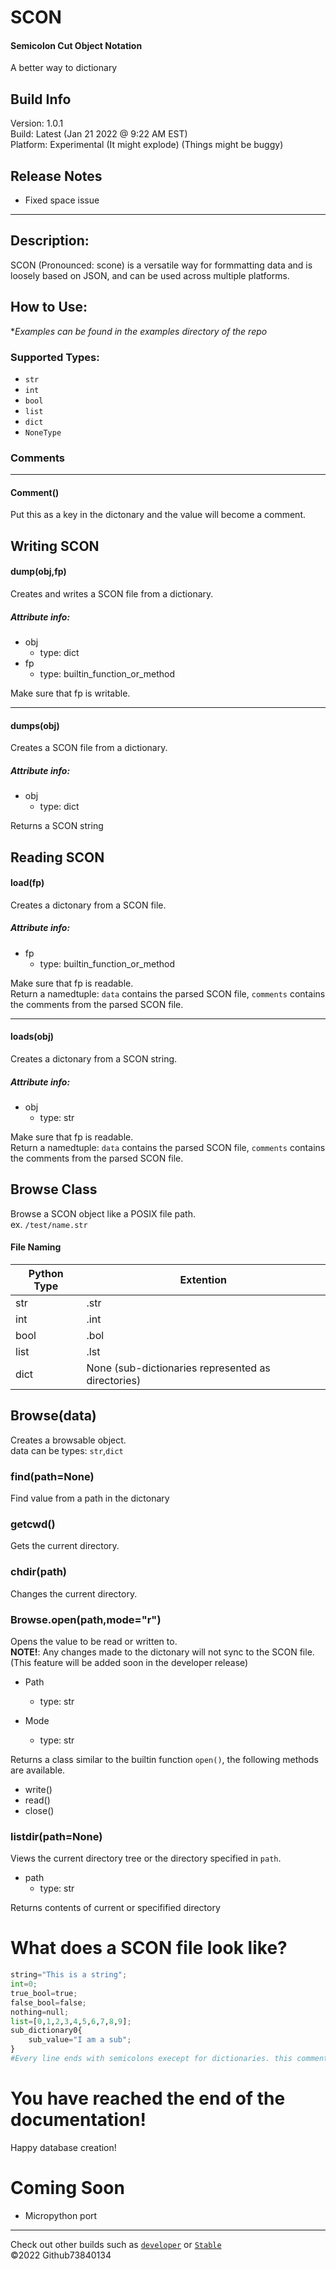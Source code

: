 # SCON
#### **S**emicolon **C**ut **O**bject **N**otation
A better way to dictionary  
## Build Info
Version: 1.0.1  
Build: Latest (Jan 21 2022 @ 9:22 AM EST)  
Platform: Experimental (It might explode) (Things might be buggy)
## Release Notes
- Fixed space issue
***
## Description:
SCON (Pronounced: scone) is a versatile way for formmatting data and is loosely based on JSON, and can be used across multiple platforms.
## How to Use:
\**Examples can be found in the examples directory of the repo*
### Supported Types:
- `str`
- `int`
- `bool`
- `list`
- `dict`
- `NoneType`
### Comments
***
#### Comment()
Put this as a key in the dictonary and the value will become a comment.

Writing SCON
---
#### dump(obj,fp)
Creates and writes a SCON file from a dictionary.  
##### Attribute info:
* obj
  * type: dict
* fp
  * type: builtin_function_or_method

Make sure that fp is writable.
***
#### dumps(obj)
Creates a SCON file from a dictionary.  
##### Attribute info:
* obj
  * type: dict

Returns a SCON string

Reading SCON
---
#### load(fp)
Creates a dictonary from a SCON file.  
##### Attribute info:
* fp
  * type: builtin_function_or_method

Make sure that fp is readable.  
Return a namedtuple: `data` contains the parsed SCON file, `comments` contains the comments from the parsed SCON file.  
***
#### loads(obj)
Creates a dictonary from a SCON string.  
##### Attribute info:
* obj
  * type: str

Make sure that fp is readable.  
Return a namedtuple: `data` contains the parsed SCON file, `comments` contains the comments from the parsed SCON file. 
## Browse Class
Browse a SCON object like a POSIX file path.  
ex. ```/test/name.str```
#### File Naming
|Python Type|Extention|
|-----------|---------|
| str|.str|
| int|.int|
| bool|.bol|
| list|.lst|
| dict|None (sub-dictionaries represented as directories)
## Browse(data)
Creates a browsable object.  
data can be types: `str`,`dict`
### find(path=None)
Find value from a path in the dictonary
### getcwd()
Gets the current directory.  
### chdir(path)
Changes the current directory.  
### Browse.open(path,mode="r")
Opens the value to be read or written to.  
**NOTE!**: Any changes made to the dictonary will not sync to the SCON file.  (This feature will be added soon in the developer release)
* Path
  * type: str

* Mode
  * type: str

Returns a class similar to the builtin function `open()`, the following methods are available.  
* write()
* read()
* close()
### listdir(path=None)
Views the current directory tree or the directory specified in `path`.  
* path
  * type: str  

Returns contents of current or specifified directory
# What does a SCON file look like?
```python
string="This is a string";
int=0;
true_bool=true;
false_bool=false;
nothing=null;
list=[0,1,2,3,4,5,6,7,8,9];
sub_dictionary0{
	sub_value="I am a sub";
}
#Every line ends with semicolons execept for dictionaries. this comment will continue until you put a semicolon;
```
# You have reached the end of the documentation!
Happy database creation!
# Coming Soon
- Micropython port
***
Check out other builds such as [`developer`](https://github.com/Github73840134/SCON-developer) or [`Stable`](https://github.com/Github73840134/SCON-experimental)  
©2022 Github73840134